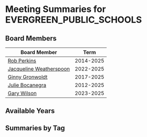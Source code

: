 # Meeting Summaries for EVERGREEN_PUBLIC_SCHOOLS

## Board Members

| Board Member       | Term           |
|--------------------|----------------|
| [Rob Perkins](board_member_33.md) | 2014-2025 |
| [Jacqueline Weatherspoon](board_member_34.md) | 2022-2025 |
| [Ginny Gronwoldt](board_member_35.md) | 2017-2025 |
| [Julie Bocanegra](board_member_36.md) | 2012-2025 |
| [Gary Wilson](board_member_37.md) | 2023-2025 |

## Available Years

## Summaries by Tag
